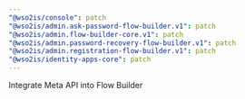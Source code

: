 ```yaml
---
"@wso2is/console": patch
"@wso2is/admin.ask-password-flow-builder.v1": patch
"@wso2is/admin.flow-builder-core.v1": patch
"@wso2is/admin.password-recovery-flow-builder.v1": patch
"@wso2is/admin.registration-flow-builder.v1": patch
"@wso2is/identity-apps-core": patch
---
```


Integrate Meta API into Flow Builder
